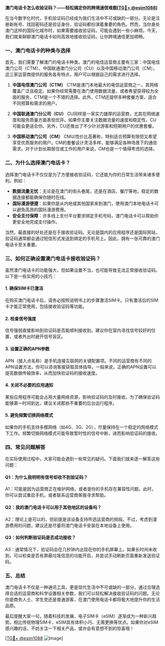 **澳门电话卡怎么收验证码？——轻松搞定你的跨境通信难题[[TG💪+ @esim1088](https://t.me/s/esim1088)]**

在当今数字化时代，手机验证码已经成为我们生活中不可或缺的一部分。无论是注册新账号、找回密码还是验证身份，验证码都扮演着重要的角色。然而，当你身处澳门这样的国际化城市时，如果需要接收验证码，可能会遇到一些小麻烦。今天，我们就来聊聊澳门电话卡如何高效地接收验证码，让你跨境通信更加顺畅。

### 一、澳门电话卡的种类与选择

首先，我们需要了解澳门的电话卡种类。澳门的电信运营商主要有三家：中国电信澳门公司（CTM）、中国联通澳门分公司（CU）以及中国移动澳门公司（CM）。这三家运营商提供的服务各有特点，用户可以根据自己的需求进行选择。

1. **中国电信澳门公司（CTM）**
   CTM是澳门本地最大的电信运营商之一，其网络覆盖广泛且稳定。如果你经常需要在澳门使用数据流量，或者希望获得较为全面的服务，CTM是一个不错的选择。此外，CTM还提供多种套餐方案，适合不同预算和需求的用户。

2. **中国联通澳门分公司（CU）**
   CU同样是一家实力雄厚的运营商，尤其在网络速度和服务质量方面表现优异。如果你主要关注数据流量的速度和稳定性，CU可能会更适合你。另外，CU还推出了不少针对游客和短期用户的优惠套餐。

3. **中国移动澳门公司（CM）**
   CM以性价比高著称，特别适合预算有限但又希望享受优质服务的用户。CM的套餐设计灵活多样，能够满足各种场景下的通信需求。对于计划长期居住或工作的用户来说，CM也是一个值得考虑的选择。

### 二、为什么选择澳门电话卡？

选择澳门电话卡不仅仅是为了方便接收验证码，它还能为你的日常生活带来诸多便利。例如：

- **数据流量无忧**：无论是在澳门的街头巷尾，还是在酒店、餐厅等地，稳定的数据连接都能确保你随时在线。
- **国际漫游便捷**：如果你是从内地或其他国家来到澳门，使用澳门本地电话卡可以避免高昂的国际漫游费用。
- **安全支付保障**：许多线上支付平台要求绑定手机号码，澳门电话卡可以帮助你更安全地完成支付操作。

当然，最直接的好处还是在于接收验证码。无论是国内的应用程序还是国际网站，验证码通常都会通过短信形式发送到绑定的手机号上。因此，拥有一张可靠的澳门电话卡至关重要。

### 三、如何正确设置澳门电话卡接收验证码？

虽然澳门电话卡的功能强大，但如果设置不当，也可能导致无法正常接收验证码。以下是一些实用的小技巧：

#### 1. 确保SIM卡已激活
在购买澳门电话卡后，请务必按照说明书上的步骤激活SIM卡。只有激活后的SIM卡才能正常使用，包括接收验证码等功能。

#### 2. 检查信号强度
信号强弱直接影响到验证码是否能顺利接收到。建议你在室内寻找信号较好的位置，或者外出时避开信号盲区。

#### 3. 设置正确的APN参数
APN（接入点名称）是手机连接互联网的关键配置项。不同的运营商有不同的APN设置方法，你可以咨询客服获取具体指导。一般来说，正确的APN设置可以提高数据传输效率，从而加快验证码的接收速度。

#### 4. 关闭不必要的应用通知
某些应用程序可能会占用大量网络资源，影响验证码的及时接收。为了确保验证码能够第一时间到达，建议关闭那些不重要的后台运行程序。

#### 5. 避免频繁切换网络模式
如果你的手机支持多模网络（如4G、3G、2G），尽量保持在一个稳定的网络模式下工作。频繁切换网络模式可能导致暂时性的信号中断，进而影响验证码的接收。

### 四、常见问题解答

在实际使用过程中，大家可能会遇到一些常见的疑问。下面我们就来逐一解答这些问题：

#### Q1：为什么我明明有信号却收不到验证码？
A1：可能是因为运营商正在维护网络，或者是你的手机存在兼容性问题。此时，你可以尝试重启手机，或者联系运营商客服寻求帮助。

#### Q2：我的澳门电话卡可以用于其他地区的设备吗？
A2：理论上是可以的，但前提是该设备支持所选运营商的频段。不过，考虑到漫游费用的问题，建议还是尽量将澳门电话卡安装在本地设备上使用。

#### Q3：如何判断验证码是否成功接收？
A3：通常情况下，验证码会在几秒钟内出现在你的手机屏幕上。如果长时间未收到，可以检查是否有屏蔽垃圾信息的功能开启，并尝试手动刷新页面重新发送验证码。

### 五、总结

澳门电话卡不仅是一种通讯工具，更是现代生活中不可或缺的一部分。通过合理选择合适的运营商和科学设置相关参数，我们可以轻松解决接收验证码的问题。无论你是商务人士、学生党还是普通游客，在澳门使用电话卡都将极大地提升你的生活品质。

最后提醒大家一句，随着科技的发展，电子SIM卡（eSIM）逐渐成为一种新兴趋势。相比传统物理SIM卡，eSIM具有体积小巧、无需更换等优点。如果你对eSIM感兴趣的话，不妨关注一下相关产品，或许会有意想不到的惊喜哦！

[[TG💪+ @esim1088](https://t.me/s/esim1088) ![Image](https://i.postimg.cc/4NQfJmqS/Snipaste-2025-05-13-00-14-12.png)]